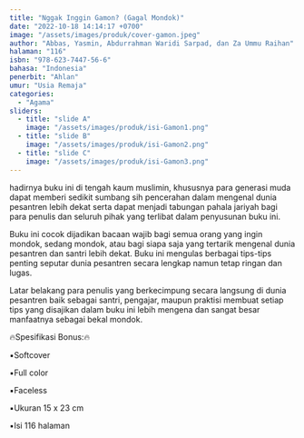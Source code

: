```yaml
---
title: "Nggak Inggin Gamon? (Gagal Mondok)"
date: "2022-10-18 14:14:17 +0700"
image: "/assets/images/produk/cover-gamon.jpeg"
author: "Abbas, Yasmin, Abdurrahman Waridi Sarpad, dan Za Ummu Raihan"
halaman: "116"
isbn: "978-623-7447-56-6"
bahasa: "Indonesia"
penerbit: "Ahlan"
umur: "Usia Remaja"
categories: 
  - "Agama"
sliders: 
  - title: "slide A"
    image: "/assets/images/produk/isi-Gamon1.png"
  - title: "slide B"
    image: "/assets/images/produk/isi-Gamon2.png"
  - title: "slide C"
    image: "/assets/images/produk/isi-Gamon3.png"
---
```


hadirnya buku ini di tengah kaum muslimin, khususnya para generasi muda dapat memberi sedikit sumbang sih pencerahan dalam mengenal dunia pesantren lebih dekat serta dapat menjadi tabungan pahala jariyah bagi para penulis dan seluruh pihak yang terlibat dalam penyusunan buku ini.

Buku ini cocok dijadikan bacaan wajib bagi semua orang yang ingin mondok, sedang mondok, atau bagi siapa saja yang tertarik mengenal dunia pesantren dan santri lebih dekat. Buku ini mengulas berbagai tips-tips penting seputar dunia pesantren secara lengkap namun tetap ringan dan lugas. 

Latar belakang para penulis yang berkecimpung  secara langsung di dunia pesantren baik sebagai santri, pengajar, maupun praktisi membuat setiap tips yang disajikan dalam buku ini lebih mengena dan sangat besar manfaatnya sebagai bekal mondok.



🔥Spesifikasi Bonus:🔥

▪️Softcover

▪️Full color

▪️Faceless

▪️Ukuran 15 x 23 cm

▪️Isi 116 halaman
